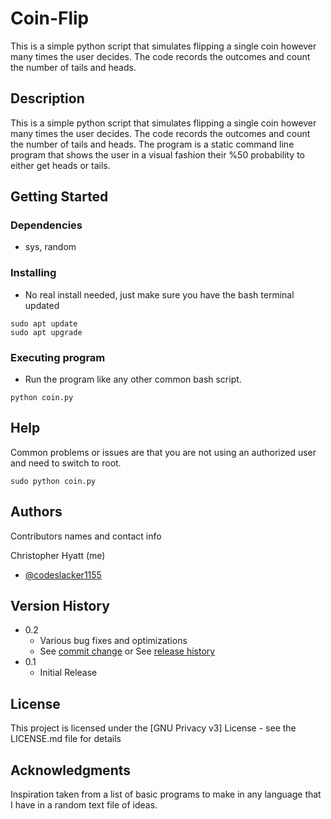 # Coin-Flip
This is a simple python script that simulates flipping a single coin however many times the user decides. The code records the outcomes and count the number of tails and heads.

## Description

This is a simple python script that simulates flipping a single coin however many times the user decides. The code records the outcomes and count the number of tails and heads. The program is a static command line program that shows the user in a visual fashion their %50 probability to either get heads or tails.

## Getting Started

### Dependencies

* sys, random

### Installing

* No real install needed, just make sure you have the bash terminal updated
```
sudo apt update
sudo apt upgrade
```

### Executing program

* Run the program like any other common bash script.
```
python coin.py
```

## Help
Common problems or issues are that you are not using an authorized user and need to switch to root.
```
sudo python coin.py
```

## Authors

Contributors names and contact info

Christopher Hyatt (me)
* [@codeslacker1155](https://github.com/codeslacker1155)

## Version History

* 0.2
    * Various bug fixes and optimizations
    * See [commit change]() or See [release history]()
* 0.1
    * Initial Release

## License

This project is licensed under the [GNU Privacy v3] License - see the LICENSE.md file for details

## Acknowledgments

Inspiration taken from a list of basic programs to make in any language that I have in a random text file of ideas.
